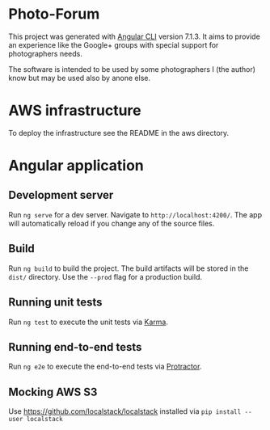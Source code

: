 # Photo-Forum

This project was generated with [Angular CLI](https://github.com/angular/angular-cli) version 7.1.3.
It aims to provide an experience like the Google+ groups with special support for
photographers needs.

The software is intended to be used by some photographers I (the author) know but may be used
also by anone else.

# AWS infrastructure

To deploy the infrastructure see the README in the aws directory.

# Angular application

## Development server

Run `ng serve` for a dev server. Navigate to `http://localhost:4200/`. The app will automatically reload if you change any of the source files.

## Build

Run `ng build` to build the project. The build artifacts will be stored in the `dist/` directory. Use the `--prod` flag for a production build.

## Running unit tests

Run `ng test` to execute the unit tests via [Karma](https://karma-runner.github.io).

## Running end-to-end tests

Run `ng e2e` to execute the end-to-end tests via [Protractor](http://www.protractortest.org/).

## Mocking AWS S3

Use https://github.com/localstack/localstack installed via  `pip install --user localstack` 